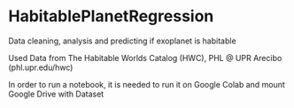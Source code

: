 # HabitablePlanetRegression
Data cleaning, analysis and predicting if exoplanet is habitable

Used Data from The Habitable Worlds Catalog (HWC), PHL @ UPR Arecibo (phl.upr.edu/hwc)

In order to run a notebook, it is needed to run it on Google Colab and mount Google Drive with Dataset
